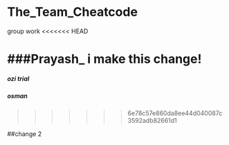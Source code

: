 # The_Team_Cheatcode
group work
<<<<<<< HEAD


###Prayash_ i make this change!
=======
##### ozi trial 
##### osman
>>>>>>> 6e78c57e860da8ee44d040087c3592adb82661d1

##change 2

